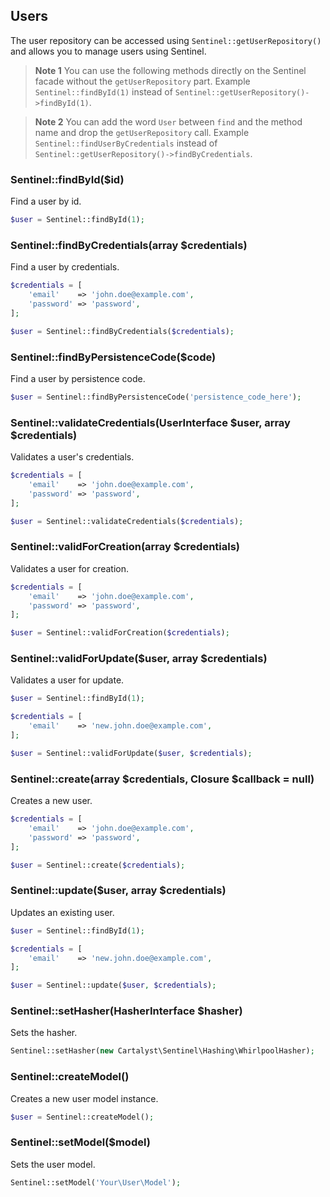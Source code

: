 ## Users

The user repository can be accessed using `Sentinel::getUserRepository()` and allows you to manage users using Sentinel.

> **Note 1** You can use the following methods directly on the Sentinel facade without the `getUserRepository` part. Example `Sentinel::findById(1)` instead of `Sentinel::getUserRepository()->findById(1)`.

> **Note 2** You can add the word `User` between `find` and the method name and drop the `getUserRepository` call. Example `Sentinel::findUserByCredentials` instead of `Sentinel::getUserRepository()->findByCredentials`.

### Sentinel::findById($id)

Find a user by id.

```php
$user = Sentinel::findById(1);
```

### Sentinel::findByCredentials(array $credentials)

Find a user by credentials.

```php
$credentials = [
	'email'    => 'john.doe@example.com',
	'password' => 'password',
];

$user = Sentinel::findByCredentials($credentials);
```

### Sentinel::findByPersistenceCode($code)

Find a user by persistence code.

```php
$user = Sentinel::findByPersistenceCode('persistence_code_here');
```

### Sentinel::validateCredentials(UserInterface $user, array $credentials)

Validates a user's credentials.

```php
$credentials = [
	'email'    => 'john.doe@example.com',
	'password' => 'password',
];

$user = Sentinel::validateCredentials($credentials);
```

### Sentinel::validForCreation(array $credentials)

Validates a user for creation.

```php
$credentials = [
	'email'    => 'john.doe@example.com',
	'password' => 'password',
];

$user = Sentinel::validForCreation($credentials);
```

### Sentinel::validForUpdate($user, array $credentials)

Validates a user for update.

```php
$user = Sentinel::findById(1);

$credentials = [
	'email'    => 'new.john.doe@example.com',
];

$user = Sentinel::validForUpdate($user, $credentials);
```

### Sentinel::create(array $credentials, Closure $callback = null)

Creates a new user.

```php
$credentials = [
	'email'    => 'john.doe@example.com',
	'password' => 'password',
];

$user = Sentinel::create($credentials);
```

### Sentinel::update($user, array $credentials)

Updates an existing user.

```php
$user = Sentinel::findById(1);

$credentials = [
	'email'    => 'new.john.doe@example.com',
];

$user = Sentinel::update($user, $credentials);
```

### Sentinel::setHasher(HasherInterface $hasher)

Sets the hasher.

```php
Sentinel::setHasher(new Cartalyst\Sentinel\Hashing\WhirlpoolHasher);
```

### Sentinel::createModel()

Creates a new user model instance.

```php
$user = Sentinel::createModel();
```

### Sentinel::setModel($model)

Sets the user model.

```php
Sentinel::setModel('Your\User\Model');
```
